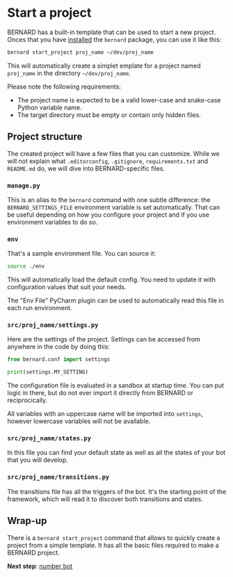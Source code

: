 Start a project
===============

BERNARD has a built-in template that can be used to start a new project.
Onces that you have [installed](./install.md) the `bernard` package, you
can use it like this:

```bash
bernard start_project proj_name ~/dev/proj_name
```

This will automatically create a simplet emplate for a project named
`proj_name` in the directory `~/dev/proj_name`.

Please note the following requirements:

- The project name is expected to be a valid lower-case and snake-case
  Python variable name.
- The target directory must be empty or contain only hidden files.

## Project structure

The created project will have a few files that you can customize. While
we will not explain what `.editorconfig`, `.gitignore`,
`requirements.txt` and `README.md` do, we will dive into
BERNARD-specific files.

### `manage.py`

This is an alias to the `bernard` command with one subtle difference:
the `BERNARD_SETTINGS_FILE` environment variable is set automatically.
That can be useful depending on how you configure your project and if
you use environment variables to do so.

### `env`

That's a sample environment file. You can source it:

```bash
source ./env
```

This will automatically load the default config. You need to update it
with configuration values that suit your needs.

The "Env File" PyCharm plugin can be used to automatically read this
file in each run environment.

### `src/proj_name/settings.py`

Here are the settings of the project. Settings can be accessed from
anywhere in the code by doing this:

```python
from bernard.conf import settings

print(settings.MY_SETTING)
```

The configuration file is evaluated in a sandbox at startup time. You
can put logic in there, but do not ever import it directly from BERNARD
or reciprocically.

All variables with an uppercase name will be imported into `settings`,
however lowercase variables will not be available.

### `src/proj_name/states.py`

In this file you can find your default state as well as all the states
of your bot that you will develop.

### `src/proj_name/transitions.py`

The transitions file has all the triggers of the bot. It's the starting
point of the framework, which will read it to discover both transitions
and states.

## Wrap-up

There is a `bernard start_project` command that allows to quickly create
a project from a simple template. It has all the basic files required
to make a BERNARD project.

**Next step**: [number bot](./number-bot.md)
